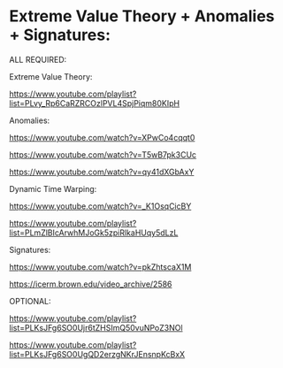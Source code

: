# Extreme Value Theory + Anomalies + Signatures:

ALL REQUIRED:

Extreme Value Theory:

https://www.youtube.com/playlist?list=PLvy_Rp6CaRZRCOzlPVL4SpjPiqm80KIpH

Anomalies:

https://www.youtube.com/watch?v=XPwCo4cqqt0

https://www.youtube.com/watch?v=T5wB7pk3CUc

https://www.youtube.com/watch?v=qy41dXGbAxY

Dynamic Time Warping:

https://www.youtube.com/watch?v=_K1OsqCicBY

https://www.youtube.com/playlist?list=PLmZlBIcArwhMJoGk5zpiRlkaHUqy5dLzL

Signatures:

https://www.youtube.com/watch?v=pkZhtscaX1M

https://icerm.brown.edu/video_archive/2586

OPTIONAL:

https://www.youtube.com/playlist?list=PLKsJFg6SO0Ujr6tZHSImQ50vuNPoZ3NOl

https://www.youtube.com/playlist?list=PLKsJFg6SO0UgQD2erzgNKrJEnsnpKcBxX
